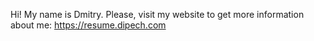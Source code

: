 Hi! My name is Dmitry. Please, visit my website to get more information about me: https://resume.dipech.com
